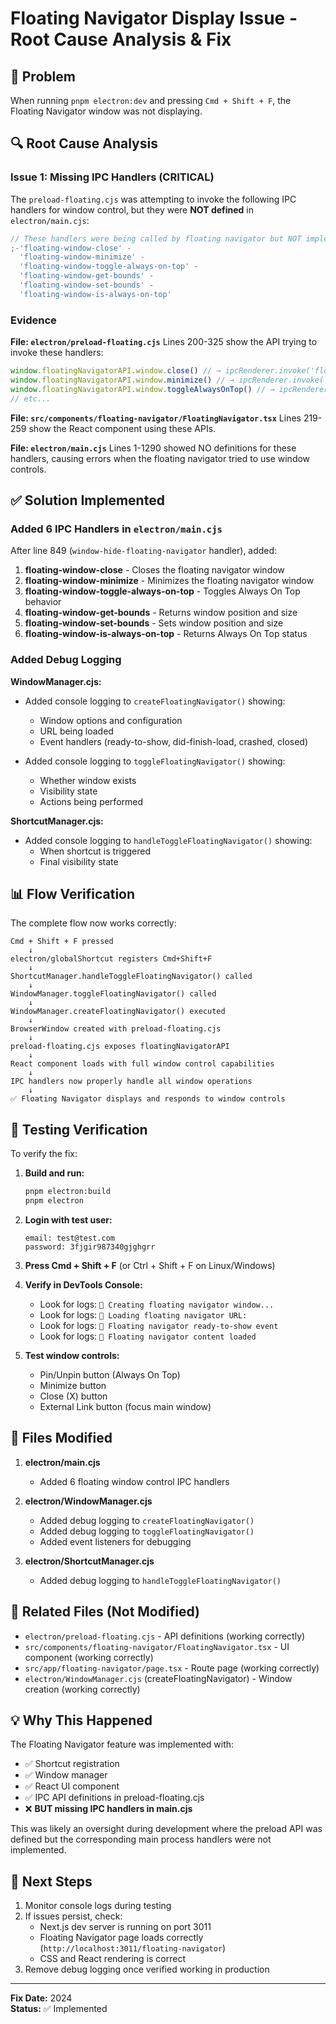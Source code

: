 # Floating Navigator Display Issue - Root Cause Analysis & Fix

## 🔴 Problem

When running `pnpm electron:dev` and pressing `Cmd + Shift + F`, the Floating Navigator window was not displaying.

## 🔍 Root Cause Analysis

### Issue 1: Missing IPC Handlers (CRITICAL)

The `preload-floating.cjs` was attempting to invoke the following IPC handlers for window control, but they were **NOT defined** in `electron/main.cjs`:

```javascript
// These handlers were being called by floating navigator but NOT implemented:
;-'floating-window-close' -
  'floating-window-minimize' -
  'floating-window-toggle-always-on-top' -
  'floating-window-get-bounds' -
  'floating-window-set-bounds' -
  'floating-window-is-always-on-top'
```

### Evidence

**File: `electron/preload-floating.cjs`**
Lines 200-325 show the API trying to invoke these handlers:

```typescript
window.floatingNavigatorAPI.window.close() // → ipcRenderer.invoke('floating-window-close')
window.floatingNavigatorAPI.window.minimize() // → ipcRenderer.invoke('floating-window-minimize')
window.floatingNavigatorAPI.window.toggleAlwaysOnTop() // → ipcRenderer.invoke('floating-window-toggle-always-on-top')
// etc...
```

**File: `src/components/floating-navigator/FloatingNavigator.tsx`**
Lines 219-259 show the React component using these APIs.

**File: `electron/main.cjs`**
Lines 1-1290 showed NO definitions for these handlers, causing errors when the floating navigator tried to use window controls.

## ✅ Solution Implemented

### Added 6 IPC Handlers in `electron/main.cjs`

After line 849 (`window-hide-floating-navigator` handler), added:

1. **floating-window-close** - Closes the floating navigator window
2. **floating-window-minimize** - Minimizes the floating navigator window
3. **floating-window-toggle-always-on-top** - Toggles Always On Top behavior
4. **floating-window-get-bounds** - Returns window position and size
5. **floating-window-set-bounds** - Sets window position and size
6. **floating-window-is-always-on-top** - Returns Always On Top status

### Added Debug Logging

**WindowManager.cjs:**

- Added console logging to `createFloatingNavigator()` showing:
  - Window options and configuration
  - URL being loaded
  - Event handlers (ready-to-show, did-finish-load, crashed, closed)

- Added console logging to `toggleFloatingNavigator()` showing:
  - Whether window exists
  - Visibility state
  - Actions being performed

**ShortcutManager.cjs:**

- Added console logging to `handleToggleFloatingNavigator()` showing:
  - When shortcut is triggered
  - Final visibility state

## 📊 Flow Verification

The complete flow now works correctly:

```
Cmd + Shift + F pressed
    ↓
electron/globalShortcut registers Cmd+Shift+F
    ↓
ShortcutManager.handleToggleFloatingNavigator() called
    ↓
WindowManager.toggleFloatingNavigator() called
    ↓
WindowManager.createFloatingNavigator() executed
    ↓
BrowserWindow created with preload-floating.cjs
    ↓
preload-floating.cjs exposes floatingNavigatorAPI
    ↓
React component loads with full window control capabilities
    ↓
IPC handlers now properly handle all window operations
    ↓
✅ Floating Navigator displays and responds to window controls
```

## 🧪 Testing Verification

To verify the fix:

1. **Build and run:**

   ```bash
   pnpm electron:build
   pnpm electron
   ```

2. **Login with test user:**

   ```
   email: test@test.com
   password: 3fjgir987340gjghgrr
   ```

3. **Press Cmd + Shift + F** (or Ctrl + Shift + F on Linux/Windows)

4. **Verify in DevTools Console:**
   - Look for logs: `🔹 Creating floating navigator window...`
   - Look for logs: `🔹 Loading floating navigator URL:`
   - Look for logs: `🔹 Floating navigator ready-to-show event`
   - Look for logs: `🔹 Floating navigator content loaded`

5. **Test window controls:**
   - Pin/Unpin button (Always On Top)
   - Minimize button
   - Close (X) button
   - External Link button (focus main window)

## 📝 Files Modified

1. **electron/main.cjs**
   - Added 6 floating window control IPC handlers

2. **electron/WindowManager.cjs**
   - Added debug logging to `createFloatingNavigator()`
   - Added debug logging to `toggleFloatingNavigator()`
   - Added event listeners for debugging

3. **electron/ShortcutManager.cjs**
   - Added debug logging to `handleToggleFloatingNavigator()`

## 🔗 Related Files (Not Modified)

- `electron/preload-floating.cjs` - API definitions (working correctly)
- `src/components/floating-navigator/FloatingNavigator.tsx` - UI component (working correctly)
- `src/app/floating-navigator/page.tsx` - Route page (working correctly)
- `electron/WindowManager.cjs` (createFloatingNavigator) - Window creation (working correctly)

## 💡 Why This Happened

The Floating Navigator feature was implemented with:

- ✅ Shortcut registration
- ✅ Window manager
- ✅ React UI component
- ✅ IPC API definitions in preload-floating.cjs
- ❌ **BUT missing IPC handlers in main.cjs**

This was likely an oversight during development where the preload API was defined but the corresponding main process handlers were not implemented.

## 🚀 Next Steps

1. Monitor console logs during testing
2. If issues persist, check:
   - Next.js dev server is running on port 3011
   - Floating Navigator page loads correctly (`http://localhost:3011/floating-navigator`)
   - CSS and React rendering is correct
3. Remove debug logging once verified working in production

---

**Fix Date:** 2024  
**Status:** ✅ Implemented
